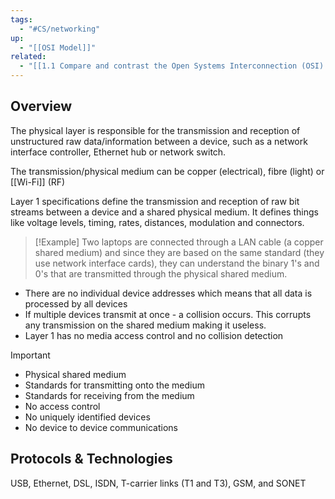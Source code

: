 ```yaml
---
tags:
  - "#CS/networking"
up:
  - "[[OSI Model]]"
related:
  - "[[1.1 Compare and contrast the Open Systems Interconnection (OSI) model layers and encapsulation concepts]]"
---
```

## Overview

The physical layer is responsible for the transmission and reception of unstructured raw data/information between a device, such as a network interface controller, Ethernet hub or network switch.  

The transmission/physical medium can be copper (electrical), fibre (light) or [[Wi-Fi]] (RF)

Layer 1 specifications define the transmission and reception of raw bit streams between a device and a shared physical medium. It defines things like voltage levels, timing, rates, distances, modulation and connectors.

>[!Example]
>Two laptops are connected through a LAN cable (a copper shared medium) and since they are based on the same standard (they use network interface cards), they can understand the binary 1's and 0's that are transmitted through the physical shared medium. 

- There are no individual device addresses which means that all data is processed by all devices
- If multiple devices transmit at once - a collision occurs. This corrupts any transmission on the shared medium making it useless.
- Layer 1 has no media access control and no collision detection

>[!Important]
>- Physical shared medium
>- Standards for transmitting onto the medium
>- Standards for receiving from the medium
>- No access control
>- No uniquely identified devices
>- No device to device communications

## Protocols & Technologies

USB, Ethernet, DSL, ISDN, T-carrier links (T1 and T3), GSM, and SONET
